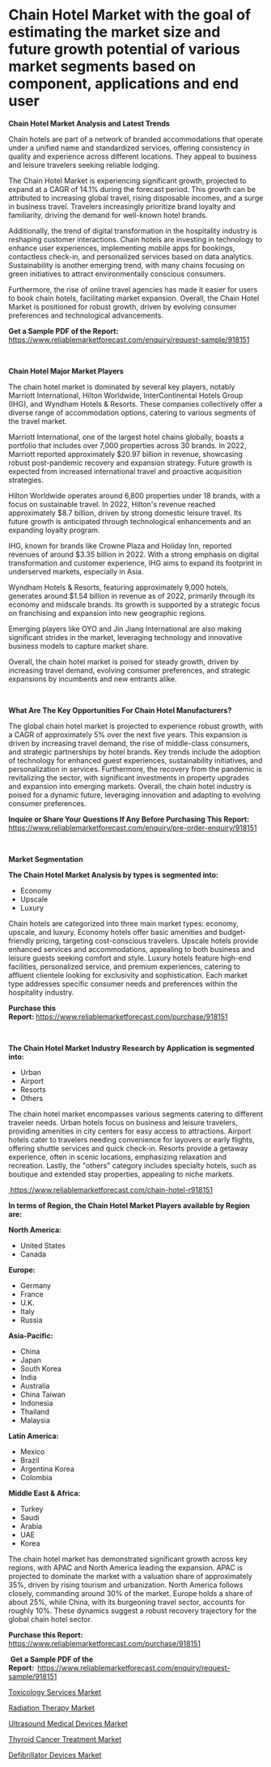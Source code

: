 <p><h1>Chain Hotel Market with the goal of estimating the market size and future growth potential of various market segments based on component, applications and end user</h1></p><p><strong>Chain Hotel Market Analysis and Latest Trends</strong></p>
<p><p>Chain hotels are part of a network of branded accommodations that operate under a unified name and standardized services, offering consistency in quality and experience across different locations. They appeal to business and leisure travelers seeking reliable lodging.</p><p>The Chain Hotel Market is experiencing significant growth, projected to expand at a CAGR of 14.1% during the forecast period. This growth can be attributed to increasing global travel, rising disposable incomes, and a surge in business travel. Travelers increasingly prioritize brand loyalty and familiarity, driving the demand for well-known hotel brands. </p><p>Additionally, the trend of digital transformation in the hospitality industry is reshaping customer interactions. Chain hotels are investing in technology to enhance user experiences, implementing mobile apps for bookings, contactless check-in, and personalized services based on data analytics. Sustainability is another emerging trend, with many chains focusing on green initiatives to attract environmentally conscious consumers.</p><p>Furthermore, the rise of online travel agencies has made it easier for users to book chain hotels, facilitating market expansion. Overall, the Chain Hotel Market is positioned for robust growth, driven by evolving consumer preferences and technological advancements.</p></p>
<p><strong>Get a Sample PDF of the Report:&nbsp;</strong> <a href="https://www.reliablemarketforecast.com/enquiry/request-sample/918151?utm_campaign=1897&utm_medium=2&utm_source=Github&utm_content=ia&utm_term=06032025&utm_id=chain-hotel">https://www.reliablemarketforecast.com/enquiry/request-sample/918151</a></p>
<p>&nbsp;</p>
<p><strong>Chain Hotel Major Market Players</strong></p>
<p><p>The chain hotel market is dominated by several key players, notably Marriott International, Hilton Worldwide, InterContinental Hotels Group (IHG), and Wyndham Hotels & Resorts. These companies collectively offer a diverse range of accommodation options, catering to various segments of the travel market.</p><p>Marriott International, one of the largest hotel chains globally, boasts a portfolio that includes over 7,000 properties across 30 brands. In 2022, Marriott reported approximately $20.97 billion in revenue, showcasing robust post-pandemic recovery and expansion strategy. Future growth is expected from increased international travel and proactive acquisition strategies.</p><p>Hilton Worldwide operates around 6,800 properties under 18 brands, with a focus on sustainable travel. In 2022, Hilton's revenue reached approximately $8.7 billion, driven by strong domestic leisure travel. Its future growth is anticipated through technological enhancements and an expanding loyalty program.</p><p>IHG, known for brands like Crowne Plaza and Holiday Inn, reported revenues of around $3.35 billion in 2022. With a strong emphasis on digital transformation and customer experience, IHG aims to expand its footprint in underserved markets, especially in Asia.</p><p>Wyndham Hotels & Resorts, featuring approximately 9,000 hotels, generates around $1.54 billion in revenue as of 2022, primarily through its economy and midscale brands. Its growth is supported by a strategic focus on franchising and expansion into new geographic regions.</p><p>Emerging players like OYO and Jin Jiang International are also making significant strides in the market, leveraging technology and innovative business models to capture market share.</p><p>Overall, the chain hotel market is poised for steady growth, driven by increasing travel demand, evolving consumer preferences, and strategic expansions by incumbents and new entrants alike.</p></p>
<p>&nbsp;</p>
<p><strong>What Are The Key Opportunities For Chain Hotel Manufacturers?</strong></p>
<p><p>The global chain hotel market is projected to experience robust growth, with a CAGR of approximately 5% over the next five years. This expansion is driven by increasing travel demand, the rise of middle-class consumers, and strategic partnerships by hotel brands. Key trends include the adoption of technology for enhanced guest experiences, sustainability initiatives, and personalization in services. Furthermore, the recovery from the pandemic is revitalizing the sector, with significant investments in property upgrades and expansion into emerging markets. Overall, the chain hotel industry is poised for a dynamic future, leveraging innovation and adapting to evolving consumer preferences.</p></p>
<p><strong>Inquire or Share Your Questions If Any Before Purchasing This Report:</strong> <a href="https://www.reliablemarketforecast.com/enquiry/pre-order-enquiry/918151?utm_campaign=1897&utm_medium=2&utm_source=Github&utm_content=ia&utm_term=06032025&utm_id=chain-hotel">https://www.reliablemarketforecast.com/enquiry/pre-order-enquiry/918151</a></p>
<p>&nbsp;</p>
<p><strong>Market Segmentation</strong></p>
<p><strong>The Chain Hotel Market Analysis by types is segmented into:</strong></p>
<p><ul><li>Economy</li><li>Upscale</li><li>Luxury</li></ul></p>
<p><p>Chain hotels are categorized into three main market types: economy, upscale, and luxury. Economy hotels offer basic amenities and budget-friendly pricing, targeting cost-conscious travelers. Upscale hotels provide enhanced services and accommodations, appealing to both business and leisure guests seeking comfort and style. Luxury hotels feature high-end facilities, personalized service, and premium experiences, catering to affluent clientele looking for exclusivity and sophistication. Each market type addresses specific consumer needs and preferences within the hospitality industry.</p></p>
<p><strong>Purchase this Report:&nbsp;</strong><a href="https://www.reliablemarketforecast.com/purchase/918151?utm_campaign=1897&utm_medium=2&utm_source=Github&utm_content=ia&utm_term=06032025&utm_id=chain-hotel">https://www.reliablemarketforecast.com/purchase/918151</a></p>
<p>&nbsp;</p>
<p><strong>The Chain Hotel Market Industry Research by Application is segmented into:</strong></p>
<p><ul><li>Urban</li><li>Airport</li><li>Resorts</li><li>Others</li></ul></p>
<p><p>The chain hotel market encompasses various segments catering to different traveler needs. Urban hotels focus on business and leisure travelers, providing amenities in city centers for easy access to attractions. Airport hotels cater to travelers needing convenience for layovers or early flights, offering shuttle services and quick check-in. Resorts provide a getaway experience, often in scenic locations, emphasizing relaxation and recreation. Lastly, the "others" category includes specialty hotels, such as boutique and extended stay properties, appealing to niche markets.</p></p>
<p><a href="https://www.reliablemarketforecast.com/chain-hotel-r918151?utm_campaign=1897&utm_medium=2&utm_source=Github&utm_content=ia&utm_term=06032025&utm_id=chain-hotel">&nbsp;https://www.reliablemarketforecast.com/chain-hotel-r918151</a></p>
<p><strong>In terms of Region, the Chain Hotel Market Players available by Region are:</strong></p>
<p>
    <p> <strong> North America: </strong>
        <ul>
            <li>United States</li>
            <li>Canada</li>
        </ul>
        </p> 
    <p> <strong> Europe: </strong>
        <ul>
            <li>Germany</li>
            <li>France</li>
            <li>U.K.</li>
            <li>Italy</li>
            <li>Russia</li>
        </ul>
        </p> 
    <p> <strong> Asia-Pacific: </strong>
        <ul>
            <li>China</li>
            <li>Japan</li>
            <li>South Korea</li>
            <li>India</li>
            <li>Australia</li>
            <li>China Taiwan</li>
            <li>Indonesia</li>
            <li>Thailand</li>
            <li>Malaysia</li>
        </ul>
        </p> 
    <p> <strong> Latin America: </strong>
        <ul>
            <li>Mexico</li>
            <li>Brazil</li>
            <li>Argentina Korea</li>
            <li>Colombia</li>
        </ul>
        </p> 
    <p> <strong> Middle East & Africa: </strong>
        <ul>
            <li>Turkey</li>
            <li>Saudi</li>
            <li>Arabia</li>
            <li>UAE</li>
            <li>Korea</li>
        </ul>
    </p>
    </p>
<p><p>The chain hotel market has demonstrated significant growth across key regions, with APAC and North America leading the expansion. APAC is projected to dominate the market with a valuation share of approximately 35%, driven by rising tourism and urbanization. North America follows closely, commanding around 30% of the market. Europe holds a share of about 25%, while China, with its burgeoning travel sector, accounts for roughly 10%. These dynamics suggest a robust recovery trajectory for the global chain hotel sector.</p></p>
<p><strong>Purchase this Report: </strong><a href="https://www.reliablemarketforecast.com/purchase/918151?utm_campaign=1897&utm_medium=2&utm_source=Github&utm_content=ia&utm_term=06032025&utm_id=chain-hotel">https://www.reliablemarketforecast.com/purchase/918151</a></p>
<p>&nbsp;<strong>Get a Sample PDF of the Report:&nbsp;&nbsp;</strong><a href="https://www.reliablemarketforecast.com/enquiry/request-sample/918151?utm_campaign=1897&utm_medium=2&utm_source=Github&utm_content=ia&utm_term=06032025&utm_id=chain-hotel">https://www.reliablemarketforecast.com/enquiry/request-sample/918151</a></p>
<p><strong></strong></p>
<p><p><a href="https://github.com/meenafadilkh/Market-Research-Report-List-1/blob/main/toxicology-services-market.md?utm_campaign=1897&utm_medium=2&utm_source=Github&utm_content=ia&utm_term=06032025&utm_id=chain-hotel">Toxicology Services Market</a></p><p><a href="https://github.com/miehldobin1w/Market-Research-Report-List-1/blob/main/radiation-therapy-market.md?utm_campaign=1897&utm_medium=2&utm_source=Github&utm_content=ia&utm_term=06032025&utm_id=chain-hotel">Radiation Therapy Market</a></p><p><a href="https://github.com/gaiusmelyna/Market-Research-Report-List-1/blob/main/ultrasound-medical-devices-market.md?utm_campaign=1897&utm_medium=2&utm_source=Github&utm_content=ia&utm_term=06032025&utm_id=chain-hotel">Ultrasound Medical Devices Market</a></p><p><a href="https://github.com/lickoalyanep/Market-Research-Report-List-1/blob/main/thyroid-cancer-treatment-market.md?utm_campaign=1897&utm_medium=2&utm_source=Github&utm_content=ia&utm_term=06032025&utm_id=chain-hotel">Thyroid Cancer Treatment Market</a></p><p><a href="https://github.com/pupunhez/Market-Research-Report-List-1/blob/main/defibrillator-devices-market.md?utm_campaign=1897&utm_medium=2&utm_source=Github&utm_content=ia&utm_term=06032025&utm_id=chain-hotel">Defibrillator Devices Market</a></p></p>